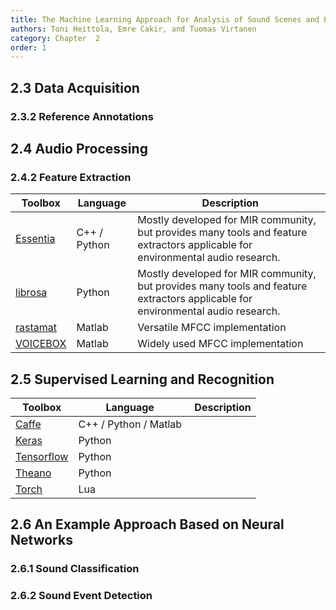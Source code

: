 ```yaml
---
title: The Machine Learning Approach for Analysis of Sound Scenes and Events
authors: Toni Heittola, Emre Cakir, and Tuomas Virtanen
category: Chapter  2
order: 1
---
```


## 2.3 Data Acquisition

### 2.3.2 Reference Annotations

## 2.4 Audio Processing

### 2.4.2 Feature Extraction

| Toolbox                                                                    | Language | Description                                                                                                                                                                      |
|----------------------------------------------------------------------------|----------|----------------------------------------------------------------------------------------------------------------------------------------------------------------------------------|
| [Essentia](http://essentia.upf.edu/documentation/)                         | C++ / Python | Mostly developed for MIR community, but provides many tools and feature extractors applicable for environmental audio research. |
| [librosa](https://github.com/librosa/librosa/)                             | Python   | Mostly developed for MIR community, but provides many tools and feature extractors applicable for environmental audio research. |
| [rastamat](http://www.ee.columbia.edu/ln/rosa/matlab/rastamat/)            | Matlab   | Versatile MFCC implementation           |
| [VOICEBOX](http://www.ee.ic.ac.uk/hp/staff/dmb/voicebox/voicebox.html)     | Matlab   | Widely used MFCC implementation         |


## 2.5 Supervised Learning and Recognition

| Toolbox                                                                    | Language | Description                                                                                                                                                                      |
|----------------------------------------------------------------------------|----------|----------------------------------------------------------------------------------------------------------------------------------------------------------------------------------|
| [Caffe](http://caffe.berkeleyvision.org/)                                  | C++ / Python / Matlab |              |
| [Keras](https://github.com/fchollet/keras)                                 | Python   |              |
| [Tensorflow](https://www.tensorflow.org/)                                  | Python   |              |
| [Theano](https://github.com/Theano/Theano)                                 | Python   |              |
| [Torch](torch.ch)                                                          | Lua      |              |

## 2.6 An Example Approach Based on Neural Networks

### 2.6.1 Sound Classification

### 2.6.2 Sound Event Detection
